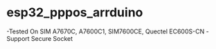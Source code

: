 # esp32_pppos_arrduino
-Tested On SIM A7670C, A7600C1, SIM7600CE, Quectel EC600S-CN
-Support Secure Socket
